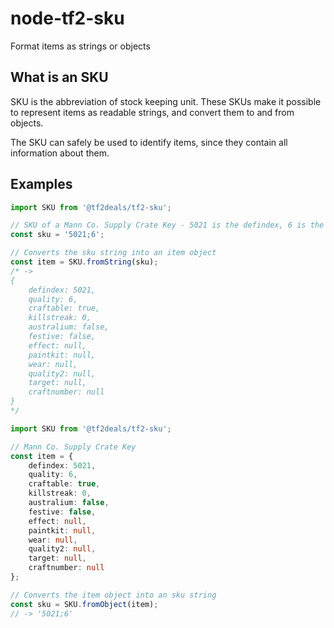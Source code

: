 # node-tf2-sku

Format items as strings or objects

## What is an SKU

SKU is the abbreviation of stock keeping unit. These SKUs make it possible to represent items as readable strings, and convert them to and from objects.

The SKU can safely be used to identify items, since they contain all information about them.

## Examples

```ts
import SKU from '@tf2deals/tf2-sku';

// SKU of a Mann Co. Supply Crate Key - 5021 is the defindex, 6 is the quality
const sku = '5021;6';

// Converts the sku string into an item object
const item = SKU.fromString(sku);
/* ->
{
    defindex: 5021,
    quality: 6,
    craftable: true,
    killstreak: 0,
    australium: false,
    festive: false,
    effect: null,
    paintkit: null,
    wear: null,
    quality2: null,
    target: null,
    craftnumber: null
}
*/
```

```ts
import SKU from '@tf2deals/tf2-sku';

// Mann Co. Supply Crate Key
const item = {
    defindex: 5021,
    quality: 6,
    craftable: true,
    killstreak: 0,
    australium: false,
    festive: false,
    effect: null,
    paintkit: null,
    wear: null,
    quality2: null,
    target: null,
    craftnumber: null
};

// Converts the item object into an sku string
const sku = SKU.fromObject(item);
// -> '5021;6'
```
